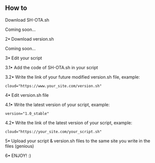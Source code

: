 How to
------
Download SH-OTA.sh

Coming soon...

2• Download version.sh

Coming soon...

3• Edit your script

3.1• Add the code of SH-OTA.sh in your script

3.2• Write the link of your future modified version.sh file, example:

	cloud="https://www.your_site.com/version.sh"

4• Edit version.sh file

4.1• Write the latest version of your script, example:

	version="1.0_stable"

4.2• Write the link of the latest version of your script, example:

	cloud="https://your_site.com/your_script.sh"

5• Upload your script & version.sh files to the same site you write in the files (genious)

6• ENJOY! :)
